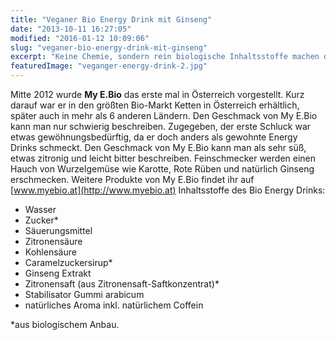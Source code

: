 ```yaml
---
title: "Veganer Bio Energy Drink mit Ginseng"
date: "2013-10-11 16:27:05"
modified: "2016-01-12 10:09:06"
slug: "veganer-bio-energy-drink-mit-ginseng"
excerpt: "Keine Chemie, sondern rein biologische Inhaltsstoffe machen diesen Bio Energy Drink zu einer gesünderen Alternative gegenüber anderen großen Energy Drink Herstellern."
featuredImage: "veganger-energy-drink-2.jpg"
---
```


Mitte 2012 wurde **My E.Bio** das erste mal in Österreich vorgestellt. Kurz darauf war er in den größten Bio-Markt Ketten in Österreich erhältlich, später auch in mehr als 6 anderen Ländern. Den Geschmack von My E.Bio kann man nur schwierig beschreiben. Zugegeben, der erste Schluck war etwas gewöhnungsbedürftig, da er doch anders als gewohnte Energy Drinks schmeckt. Den Geschmack von My E.Bio kann man als sehr süß, etwas zitronig und leicht bitter beschreiben. Feinschmecker werden einen Hauch von Wurzelgemüse wie Karotte, Rote Rüben und natürlich Ginseng erschmecken. Weitere Produkte von My E.Bio findet ihr auf [www.myebio.at](http://www.myebio.at) Inhaltsstoffe des Bio Energy Drinks:

*   Wasser
*   Zucker\*
*   Säuerungsmittel
*   Zitronensäure
*   Kohlensäure
*   Caramelzuckersirup\*
*   Ginseng Extrakt
*   Zitronensaft (aus Zitronensaft-Saftkonzentrat)\*
*   Stabilisator Gummi arabicum
*   natürliches Aroma inkl. natürlichem Coffein

\*aus biologischem Anbau.